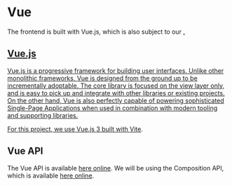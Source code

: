# Vue

The frontend is built with Vue.js, which is also subject to our
<a href="Coding-Standards.md" />.

## Vue.js

Vue.js is a progressive framework for building user interfaces. Unlike other
monolithic frameworks, Vue is designed from the ground up to be incrementally
adoptable. The core library is focused on the view layer only, and is easy to
pick up and integrate with other libraries or existing projects. On the other
hand, Vue is also perfectly capable of powering sophisticated Single-Page
Applications when used in combination with modern tooling and supporting
libraries.

For this project, we use Vue.js 3 built with [Vite](https://vitejs.dev/).

## Vue API

The Vue API is available
<a href="https://v3.vuejs.org/api/" >here online</a>.
We will be using the Composition API, which is available
<a href="https://v3.vuejs.org/api/composition-api.html" >here online</a>.

<seealso>
    <category ref="vue">
        <a href="Components.md" />
        <a href="Vuetify.md" />
    </category>
    <category ref="uh">
        <a href="Admin.md" />
        <a href="Authenticating-Logging-In.md" />
        <a href="Loans.md" />
        <a href="Deposits.md" />
        <a href="Profiles.md" />
    </category>
    <category ref="ds">
        <a href="Naming.md" />
        <a href="Comments.md" />
        <a href="Code-Style.md" />
        <a href="Git-Commit-Messages.md" />
    </category>
</seealso>
